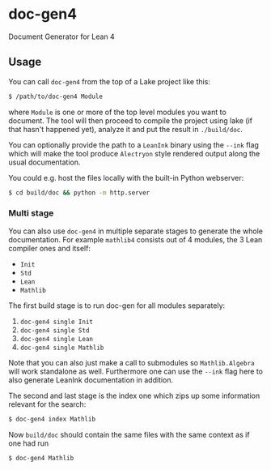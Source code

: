 # doc-gen4
Document Generator for Lean 4

## Usage
You can call `doc-gen4` from the top of a Lake project like this:
```sh
$ /path/to/doc-gen4 Module
```

where `Module` is one or more of the top level modules you want to document.
The tool will then proceed to compile the project using lake (if that hasn't happened yet),
analyze it and put the result in `./build/doc`.

You can optionally provide the path to a `LeanInk` binary using the `--ink` flag which will make
the tool produce `Alectryon` style rendered output along the usual documentation.

You could e.g. host the files locally with the built-in Python webserver:
```sh
$ cd build/doc && python -m http.server
```

### Multi stage
You can also use `doc-gen4` in multiple separate stages to generate the whole documentation.
For example `mathlib4` consists out of 4 modules, the 3 Lean compiler ones and itself:
- `Init`
- `Std`
- `Lean`
- `Mathlib`

The first build stage is to run doc-gen for all modules separately:

1. `doc-gen4 single Init`
2. `doc-gen4 single Std`
3. `doc-gen4 single Lean`
4. `doc-gen4 single Mathlib`

Note that you can also just make a call to submodules so `Mathlib.Algebra`
will work standalone as well. Furthermore one can use the `--ink` flag
here to also generate LeanInk documentation in addition.

The second and last stage is the index one which zips up some
information relevant for the search:
```sh
$ doc-gen4 index Mathlib
```
Now `build/doc` should contain the same files with the same context as if one had run
```
$ doc-gen4 Mathlib
```
